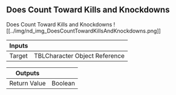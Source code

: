 ## Does Count Toward Kills and Knockdowns
Does Count Toward Kills and Knockdowns
![[../img/nd_img_DoesCountTowardKillsAndKnockdowns.png]]

|Inputs||
|--|--|
| Target | TBLCharacter Object Reference |

|Outputs||
|--|--|
| Return Value | Boolean |
